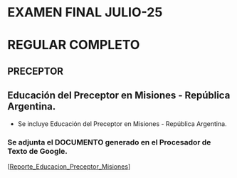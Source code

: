    # EXAMEN FINAL JULIO-25
   # REGULAR COMPLETO
   ## PRECEPTOR
   
   ## Educación del Preceptor en Misiones - República Argentina.

   * Se incluye Educación del Preceptor en Misiones - República Argentina.
           
   ### Se adjunta el DOCUMENTO generado en el Procesador de Texto de Google.
   [[Reporte_Educacion_Preceptor_Misiones](https://docs.google.com/document/d/1W4aN0TEhc-ahHx22tC8qrpUH-HblCG88AOegHJuQa9c/edit?usp=sharing)]
   
  
